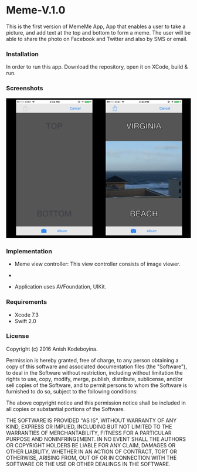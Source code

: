 # Meme-V.1.0

This is the first version of MemeMe App, App that enables a user to take a picture, and add text at the top and bottom to form a meme. The user will be able to share the photo on Facebook and Twitter and also by SMS or email.

### Installation

In order to run this app. Download the repository, open it on XCode, build & run.

### Screenshots
![alt tag](https://github.com/kak2008/Meme-V.1.0/blob/master/Screen%20Shots/Screen%20Shot%202016-08-04%20at%201.51.09%20AM.png
)

### Implementation

- Meme view controller: This view controller consists of image viewer.

- 

- Application uses AVFoundation, UIKit.

### Requirements

* Xcode 7.3
* Swift 2.0

### License

Copyright (c) 2016 Anish Kodeboyina.

Permission is hereby granted, free of charge, to any person obtaining a copy of this software and associated documentation files (the "Software"), to deal in the Software without restriction, including without limitation the rights to use, copy, modify, merge, publish, distribute, sublicense, and/or sell copies of the Software, and to permit persons to whom the Software is furnished to do so, subject to the following conditions:

The above copyright notice and this permission notice shall be included in all copies or substantial portions of the Software.

THE SOFTWARE IS PROVIDED "AS IS", WITHOUT WARRANTY OF ANY KIND, EXPRESS OR IMPLIED, INCLUDING BUT NOT LIMITED TO THE WARRANTIES OF MERCHANTABILITY, FITNESS FOR A PARTICULAR PURPOSE AND NONINFRINGEMENT. IN NO EVENT SHALL THE AUTHORS OR COPYRIGHT HOLDERS BE LIABLE FOR ANY CLAIM, DAMAGES OR OTHER LIABILITY, WHETHER IN AN ACTION OF CONTRACT, TORT OR OTHERWISE, ARISING FROM, OUT OF OR IN CONNECTION WITH THE SOFTWARE OR THE USE OR OTHER DEALINGS IN THE SOFTWARE.

